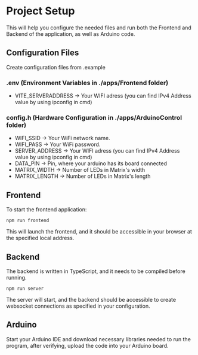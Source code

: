 # Project Setup
This will help you configure the needed files and run both the Frontend and Backend of the application, as well as Arduino code.

## Configuration Files
Create configuration files from .example
### .env (Environment Variables in ./apps/Frontend folder)
- VITE_SERVERADDRESS &rarr; Your WIFI adress (you can find IPv4 Address value by using ipconfig in cmd) 

### config.h (Hardware Configuration in ./apps/ArduinoControl folder)
- WIFI_SSID &rarr; Your WiFi network name.
- WIFI_PASS &rarr; Your WiFi password.
- SERVER_ADDRESS &rarr; Your WIFI adress (you can find IPv4 Address value by using ipconfig in cmd) 
- DATA_PIN &rarr; Pin, where your arduino has its board connected
- MATRIX_WIDTH &rarr; Number of LEDs in Matrix's width
- MATRIX_LENGTH &rarr; Number of LEDs in Matrix's length

## Frontend
To start the frontend application:
```{bash}
npm run frontend
```
This will launch the frontend, and it should be accessible in your browser at the specified local address.

## Backend
The backend is written in TypeScript, and it needs to be compiled before running.
```{bash}
npm run server
```
The server will start, and the backend should be accessible to create websocket connections as specified in your configuration.

## Arduino
Start your Arduino IDE and download necessary libraries needed to run the program, after verifying, upload the code into your Arduino board.

